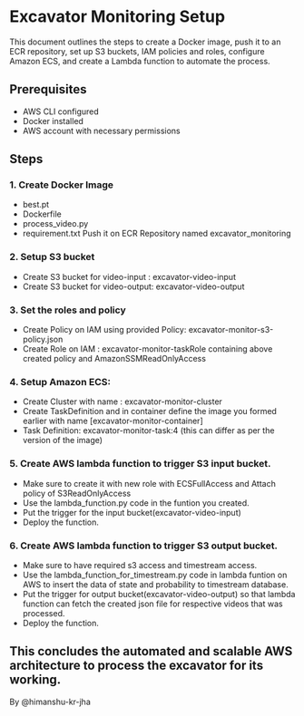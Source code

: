 # Excavator Monitoring Setup

This document outlines the steps to create a Docker image, push it to an ECR repository, set up S3 buckets, IAM policies and roles, configure Amazon ECS, and create a Lambda function to automate the process.

## Prerequisites

- AWS CLI configured
- Docker installed
- AWS account with necessary permissions

## Steps

### 1. Create Docker Image

- best.pt
- Dockerfile
- process_video.py
- requirement.txt
Push it on ECR Repository named excavator_monitoring

### 2. Setup S3 bucket

- Create S3 bucket for video-input : excavator-video-input
- Create S3 bucket for video-output: excavator-video-output

### 3. Set the roles and policy

- Create Policy on IAM using provided Policy: excavator-monitor-s3-policy.json
- Create Role on IAM : excavator-monitor-taskRole containing above created policy and AmazonSSMReadOnlyAccess

### 4. Setup Amazon ECS:

- Create Cluster with name : excavator-monitor-cluster
- Create TaskDefinition and in container define the image you formed earlier with name [excavator-monitor-container] 
- Task Definition:  excavator-monitor-task:4  (this can differ as per the version of the image)

### 5. Create AWS lambda function to trigger S3 input bucket.
- Make sure to create it with new role with ECSFullAccess and Attach policy of S3ReadOnlyAccess
- Use the lambda_function.py code in the funtion you created.
- Put the trigger for the input bucket(excavator-video-input)
- Deploy the function.
### 6. Create AWS lambda function to trigger S3 output bucket.
- Make sure to have required s3 access and timestream access.
- Use the lambda_function_for_timestream.py code in lambda funtion on AWS to insert the data of state and probability to timestream database.
- Put the trigger for output bucket(excavator-video-output) so that lambda function can fetch the created json file for respective videos that was processed.
- Deploy the function.

## This concludes the automated and scalable AWS architecture to process the excavator for its working.

By @himanshu-kr-jha
